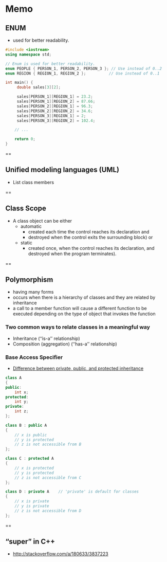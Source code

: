 # Memo

## ENUM
-  used for better readability.

```cpp
#include <iostream>
using namespace std;

// Enum is used for better readability.
enum PEOPLE { PERSON_1, PERSON_2, PERSON_3 }; // Use instead of 0..2
enum REGION { REGION_1, REGION_2 };          // Use instead of 0..1

int main() {
     double sales[3][2];

     sales[PERSON_1][REGION_1] = 23.2;
     sales[PERSON_1][REGION_2] = 87.66;
     sales[PERSON_2][REGION_1] = 96.3;
     sales[PERSON_2][REGION_2] = 34.6;
     sales[PERSON_3][REGION_1] = 2;
     sales[PERSON_3][REGION_2] = 102.4;

    // ...

    return 0;
}
```

==

## Unified modeling languages (UML)

- List class members

==

## Class Scope

- A class object can be either
    + automatic
        * created each time the control reaches its declaration and
        * destroyed when the control exits the surrounding block) or
    + static
        * created once, when the control reaches its declaration, and destroyed when the program terminates).

==

## Polymorphism

- having many forms
- occurs when there is a hierarchy of classes and they are related by inheritance
- a call to a member function will cause a different function to be executed depending on the type of object that invokes the function


### Two common ways to relate classes in a meaningful way
- Inheritance (‘‘is-a’’ relationship)
- Composition (aggregation) (‘‘has-a’’ relationship)


### Base Access Specifier
- [Difference between private, public, and protected inheritance](http://stackoverflow.com/questions/860339/difference-between-private-public-and-protected-inheritance)

```cpp
class A 
{
public:
    int x;
protected:
    int y;
private:
    int z;
};

class B : public A
{
    // x is public
    // y is protected
    // z is not accessible from B
};

class C : protected A
{
    // x is protected
    // y is protected
    // z is not accessible from C
};

class D : private A    // 'private' is default for classes
{
    // x is private
    // y is private
    // z is not accessible from D
};
```

==

## “super” in C++

- http://stackoverflow.com/a/180633/3837223

